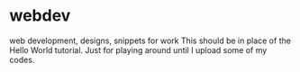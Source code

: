 # webdev
web development, designs, snippets for work
This should be in place of the Hello World tutorial. Just for playing around until I upload some of my codes.

